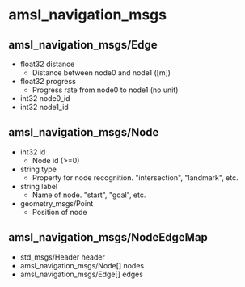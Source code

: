 # amsl_navigation_msgs

## amsl_navigation_msgs/Edge
- float32 distance
  - Distance between node0 and node1 ([m])
- float32 progress
  - Progress rate from node0 to node1 (no unit)
- int32 node0_id
- int32 node1_id

## amsl_navigation_msgs/Node
- int32 id
  - Node id (>=0)
- string type
  - Property for node recognition. "intersection", "landmark", etc.
- string label
  - Name of node. "start", "goal", etc.
- geometry_msgs/Point
  - Position of node
  

## amsl_navigation_msgs/NodeEdgeMap
- std_msgs/Header header
- amsl_navigation_msgs/Node[] nodes
- amsl_navigation_msgs/Edge[] edges
